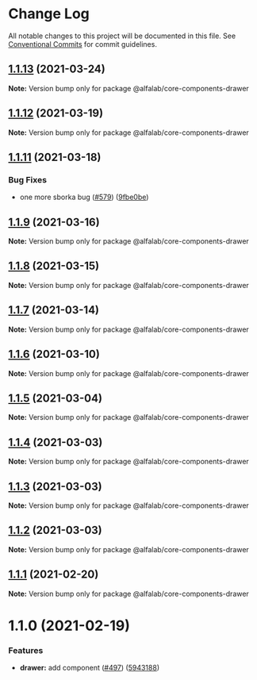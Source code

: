 # Change Log

All notable changes to this project will be documented in this file.
See [Conventional Commits](https://conventionalcommits.org) for commit guidelines.

## [1.1.13](https://github.com/alfa-laboratory/core-components/compare/@alfalab/core-components-drawer@1.1.12...@alfalab/core-components-drawer@1.1.13) (2021-03-24)

**Note:** Version bump only for package @alfalab/core-components-drawer





## [1.1.12](https://github.com/alfa-laboratory/core-components/compare/@alfalab/core-components-drawer@1.1.11...@alfalab/core-components-drawer@1.1.12) (2021-03-19)

**Note:** Version bump only for package @alfalab/core-components-drawer





## [1.1.11](https://github.com/alfa-laboratory/core-components/compare/@alfalab/core-components-drawer@1.1.9...@alfalab/core-components-drawer@1.1.11) (2021-03-18)


### Bug Fixes

* one more sborka bug ([#579](https://github.com/alfa-laboratory/core-components/issues/579)) ([9fbe0be](https://github.com/alfa-laboratory/core-components/commit/9fbe0beca56ec5971de78b3f6cda25305b260efc))





## [1.1.9](https://github.com/alfa-laboratory/core-components/compare/@alfalab/core-components-drawer@1.1.8...@alfalab/core-components-drawer@1.1.9) (2021-03-16)

**Note:** Version bump only for package @alfalab/core-components-drawer





## [1.1.8](https://github.com/alfa-laboratory/core-components/compare/@alfalab/core-components-drawer@1.1.7...@alfalab/core-components-drawer@1.1.8) (2021-03-15)

**Note:** Version bump only for package @alfalab/core-components-drawer





## [1.1.7](https://github.com/alfa-laboratory/core-components/compare/@alfalab/core-components-drawer@1.1.6...@alfalab/core-components-drawer@1.1.7) (2021-03-14)

**Note:** Version bump only for package @alfalab/core-components-drawer





## [1.1.6](https://github.com/alfa-laboratory/core-components/compare/@alfalab/core-components-drawer@1.1.5...@alfalab/core-components-drawer@1.1.6) (2021-03-10)

**Note:** Version bump only for package @alfalab/core-components-drawer





## [1.1.5](https://github.com/alfa-laboratory/core-components/compare/@alfalab/core-components-drawer@1.1.4...@alfalab/core-components-drawer@1.1.5) (2021-03-04)

**Note:** Version bump only for package @alfalab/core-components-drawer





## [1.1.4](https://github.com/alfa-laboratory/core-components/compare/@alfalab/core-components-drawer@1.1.3...@alfalab/core-components-drawer@1.1.4) (2021-03-03)

**Note:** Version bump only for package @alfalab/core-components-drawer





## [1.1.3](https://github.com/alfa-laboratory/core-components/compare/@alfalab/core-components-drawer@1.1.2...@alfalab/core-components-drawer@1.1.3) (2021-03-03)

**Note:** Version bump only for package @alfalab/core-components-drawer





## [1.1.2](https://github.com/alfa-laboratory/core-components/compare/@alfalab/core-components-drawer@1.1.1...@alfalab/core-components-drawer@1.1.2) (2021-03-03)

**Note:** Version bump only for package @alfalab/core-components-drawer





## [1.1.1](https://github.com/alfa-laboratory/core-components/compare/@alfalab/core-components-drawer@1.1.0...@alfalab/core-components-drawer@1.1.1) (2021-02-20)

**Note:** Version bump only for package @alfalab/core-components-drawer





# 1.1.0 (2021-02-19)


### Features

* **drawer:** add component ([#497](https://github.com/alfa-laboratory/core-components/issues/497)) ([5943188](https://github.com/alfa-laboratory/core-components/commit/594318886d581e6afca99fcebe9088c222aa3d52))
